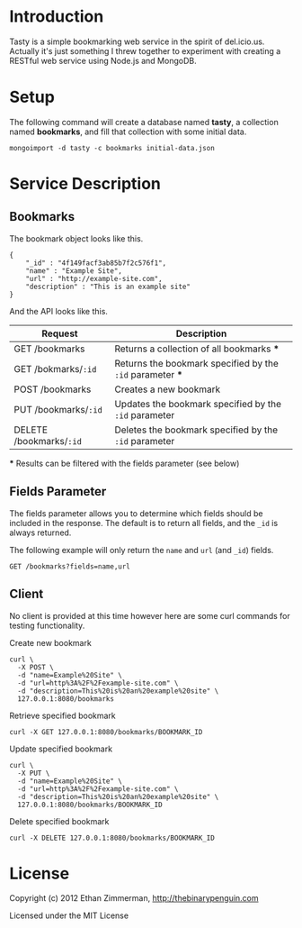 # Introduction

Tasty is a simple bookmarking web service in the spirit of del.icio.us. Actually it's just something I threw together to experiment with creating a RESTful web service using Node.js and MongoDB.

# Setup

The following command will create a database named **tasty**, a collection named **bookmarks**, and fill that collection with some initial data.

`mongoimport -d tasty -c bookmarks initial-data.json`

# Service Description

## Bookmarks ##

The bookmark object looks like this.

```
{  
    "_id" : "4f149facf3ab85b7f2c576f1",  
    "name" : "Example Site",  
    "url" : "http://example-site.com",  
    "description" : "This is an example site"  
}
```

And the API looks like this.

| **Request**             | **Description**                                             |
| ----------------------- | ----------------------------------------------------------- |
| GET /bookmarks          | Returns a collection of all bookmarks __*__                 |
| GET /bokmarks/`:id`     | Returns the bookmark specified by the `:id` parameter __*__ |
| POST /bookmarks         | Creates a new bookmark                                      |
| PUT /bookmarks/`:id`    | Updates the bookmark specified by the `:id` parameter       |
| DELETE /bookmarks/`:id` | Deletes the bookmark specified by the `:id` parameter       |

__*__ Results can be filtered with the fields parameter (see below)

## Fields Parameter

The fields parameter allows you to determine which fields should be included in the response. The default is to return all fields, and the `_id` is always returned.

The following example will only return the `name` and `url` (and `_id`) fields.

`GET /bookmarks?fields=name,url`


## Client

No client is provided at this time however here are some curl commands for testing functionality.

Create new bookmark

```
curl \
  -X POST \
  -d "name=Example%20Site" \
  -d "url=http%3A%2F%2Fexample-site.com" \
  -d "description=This%20is%20an%20example%20site" \
  127.0.0.1:8080/bookmarks
```

Retrieve specified bookmark

```
curl -X GET 127.0.0.1:8080/bookmarks/BOOKMARK_ID
```

Update specified bookmark

```
curl \
  -X PUT \
  -d "name=Example%20Site" \
  -d "url=http%3A%2F%2Fexample-site.com" \
  -d "description=This%20is%20an%20example%20site" \
  127.0.0.1:8080/bookmarks/BOOKMARK_ID
```

Delete specified bookmark

```
curl -X DELETE 127.0.0.1:8080/bookmarks/BOOKMARK_ID
```

# License

Copyright (c) 2012 Ethan Zimmerman, http://thebinarypenguin.com

Licensed under the MIT License
